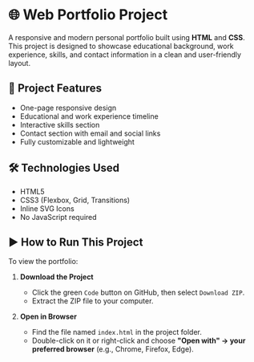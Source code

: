 # 🌐 Web Portfolio Project

A responsive and modern personal portfolio built using **HTML** and **CSS**. This project is designed to showcase educational background, work experience, skills, and contact information in a clean and user-friendly layout.

## 📌 Project Features

- One-page responsive design
- Educational and work experience timeline
- Interactive skills section
- Contact section with email and social links
- Fully customizable and lightweight

## 🛠️ Technologies Used

- HTML5  
- CSS3 (Flexbox, Grid, Transitions)  
- Inline SVG Icons  
- No JavaScript required

## ▶️ How to Run This Project

To view the portfolio:

1. **Download the Project**
   - Click the green `Code` button on GitHub, then select `Download ZIP`.
   - Extract the ZIP file to your computer.

2. **Open in Browser**
   - Find the file named `index.html` in the project folder.
   - Double-click on it or right-click and choose **"Open with" → your preferred browser** (e.g., Chrome, Firefox, Edge).



